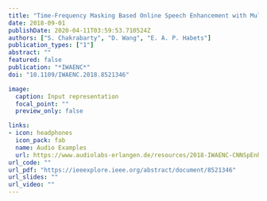 ```yaml
---
title: "Time-Frequency Masking Based Online Speech Enhancement with Multi-Channel Data Using Convolutional Neural Networks"
date: 2018-09-01
publishDate: 2020-04-11T03:59:53.710524Z
authors: ["S. Chakrabarty", "D. Wang", "E. A. P. Habets"]
publication_types: ["1"]
abstract: ""
featured: false
publication: "*IWAENC*"
doi: "10.1109/IWAENC.2018.8521346"

image:
  caption: Input representation 
  focal_point: ""
  preview_only: false

links:
- icon: headphones
  icon_pack: fab
  name: Audio Examples
  url: https://www.audiolabs-erlangen.de/resources/2018-IWAENC-CNNSpEnh
url_code: ""
url_pdf: "https://ieeexplore.ieee.org/abstract/document/8521346"
url_slides: ""
url_video: ""
---
```


